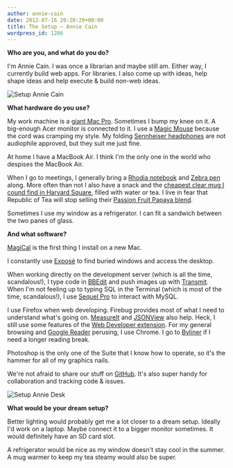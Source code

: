 ```yaml
---
author: annie-cain
date: 2012-07-16 20:20:29+00:00
title: The Setup – Annie Cain
wordpress_id: 1286
---
```


**Who are you, and what do you do?**

I'm Annie Cain.  I was once a librarian and maybe still am.  Either way, I currently build web apps.  For libraries.  I also come up with ideas, help shape ideas and help execute & build non-web ideas.

![Setup Annie Cain](https://lil-blog-media.s3.amazonaws.com/2012/07/DSC_33592.jpg)

**What hardware do you use?**

My work machine is a [giant Mac Pro](http://www.apple.com/macpro/).  Sometimes I bump my knee on it.  A big-enough Acer monitor is connected to it.  I use a [Magic Mouse](http://www.apple.com/magicmouse/) because the cord was cramping my style.  My folding [Sennheiser headphones](http://www.amazon.com/Sennheiser-PX-100-Lightweight-Collapsible/dp/B000089GN3) are not audiophile approved, but they suit me just fine.

At home I have a MacBook Air.  I think I'm the only one in the world who despises the MacBook Air.

When I go to meetings, I generally bring a [Rhodia notebook](http://rhodiapads.com/) and [Zebra pen](http://www.zebrapen.com/products/pen/f-301?c=30) along.  More often than not I also have a snack and the [cheapest clear mug I cound find in Harvard Square](http://www.tealuxe.com/component/page,shop.product_details/flypage,tealuxe-hg-flypage.tpl/product_id,606/category_id,24/option,com_virtuemart/Itemid,1/), filled with water or tea.  I live in fear that Republic of Tea will stop selling their [Passion Fruit Papaya blend](http://www.republicoftea.com/passionfruit-papaya-black/p/V00589/).

Sometimes I use my window as a refrigerator.  I can fit a sandwich between the two panes of glass.

**And what software?**

[MagiCal](http://www.charcoaldesign.co.uk/magical) is the first thing I install on a new Mac.

I constantly use [Exposé](http://support.apple.com/kb/HT2503) to find buried windows and access the desktop.

When working directly on the development server (which is all the time, scandalous!), I type code in [BBEdit](http://www.barebones.com/products/bbedit/) and push images up with [Transmit](http://panic.com/transmit/).  When I'm not feeling up to typing SQL in the Terminal (which is most of the time, scandalous!), I use [Sequel Pro](http://www.sequelpro.com/) to interact with MySQL.

I use Firefox when web developing.  Firebug provides most of what I need to understand what's going on.  [MeasureIt](https://addons.mozilla.org/en-US/firefox/addon/measureit/) and [JSONView](https://addons.mozilla.org/en-US/firefox/addon/jsonview/) also help.  Heck, I still use some features of the [Web Developer extension](https://addons.mozilla.org/en-US/firefox/addon/web-developer/).  For my general browsing and [Google Reader](http://www.google.com/reader/) perusing, I use Chrome.  I go to [Byliner](http://byliner.com/) if I need a longer reading break.

Photoshop is the only one of the Suite that I know how to operate, so it's the hammer for all of my graphics nails.

We're not afraid to share our stuff on [GitHub](https://github.com/harvard-lil).  It's also super handy for collaboration and tracking code & issues.

![Setup Annie Desk](https://lil-blog-media.s3.amazonaws.com/2012/07/IMG_1995.jpg)

**What would be your dream setup?**

Better lighting would probably get me a lot closer to a dream setup.  Ideally I'd work on a laptop.  Maybe connect it to a bigger monitor sometimes.  It would definitely have an SD card slot.

A refrigerator would be nice as my window doesn't stay cool in the summer.  A mug warmer to keep my tea steamy would also be super.
